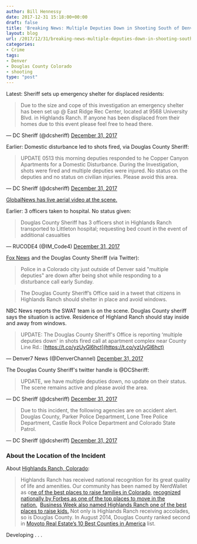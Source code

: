 ```yaml
---
author: Bill Hennessy
date: 2017-12-31 15:18:00+00:00
draft: false
title: 'Breaking News: Multiple Deputies Down in Shooting South of Denver (Active)'
layout: blog
url: /2017/12/31/breaking-news-multiple-deputies-down-in-shooting-south-of-denver-active/
categories:
- Crime
tags:
- Denver
- Douglas County Colorado
- shooting
type: "post"
---
```


Latest: Sheriff sets up emergency shelter for displaced residents:



> 

> 
> Due to the size and cope of this investigation an emergency shelter has been set up @ East Ridge Rec Center, located at 9568 University Blvd. in Highlands Ranch. If anyone has been displaced from their homes due to this event please feel free to head there.
> 
> 
— DC Sheriff (@dcsheriff) [December 31, 2017](https://twitter.com/dcsheriff/status/947497734969397248?ref_src=twsrc%5Etfw)





Earlier: Domestic disturbance led to shots fired, via Douglas County Sheriff:



> 

> 
> UPDATE 0513 this morning deputies responded to he Copper Canyon Apartments for a Domestic Disturbance. During the Investigation, shots were fired and multiple deputies were injured. No status on the deputies and no status on civilian injuries. Please avoid this area.
> 
> 
— DC Sheriff (@dcsheriff) [December 31, 2017](https://twitter.com/dcsheriff/status/947491661181063173?ref_src=twsrc%5Etfw)





[GlobalNews has live aerial video at the scene.](https://globalnews.ca/news/3939798/multiple-officers-down-colorado/)

Earlier: 3 officers taken to hospital. No status given:



> 

> 
> Douglas County Sheriff has 3 officers shot in Highlands Ranch transported to Littleton hospital; requesting bed count in the event of additional casualties
> 
> 
— RUCODE4 (@IM_Code4) [December 31, 2017](https://twitter.com/IM_Code4/status/947471749116919811?ref_src=twsrc%5Etfw)




[Fox News](https://www.foxnews.com/us/2017/12/31/colorado-police-say-multiple-deputies-down-in-incident-outside-denver.html) and the Douglas County Sheriff (via Twitter):



> 

> 
> Police in a Colorado city just outside of Denver said "multiple deputies" are down after being shot while responding to a disturbance call early Sunday.
> 
> 

> 
> The Douglas County Sheriff’s Office said in a tweet that citizens in Highlands Ranch should shelter in place and avoid windows.
> 
> 




NBC News reports the SWAT team is on the scene. Douglas County sheriff says the situation is active. Residence of Highland Ranch should stay inside and away from windows.



> 

> 
> UPDATE: The Douglas County Sheriff's Office is reporting ‘multiple deputies down' in shots fired call at apartment complex near County Line Rd.: [https://t.co/yzUyGl6hct](https://t.co/yzUyGl6hct)
> 
> 
— Denver7 News (@DenverChannel) [December 31, 2017](https://twitter.com/DenverChannel/status/947480163096203265?ref_src=twsrc%5Etfw)





The Douglas County Sheriff's twitter handle is @DCSheriff:



> 

> 
> UPDATE, we have multiple deputies down, no update on their status. The scene remains active and please avoid the area.
> 
> 
— DC Sheriff (@dcsheriff) [December 31, 2017](https://twitter.com/dcsheriff/status/947477506160021504?ref_src=twsrc%5Etfw)







> 

> 
> Due to this incident, the following agencies are on accident alert. Douglas County, Parker Police Department, Lone Tree Police Department, Castle Rock Police Department and Colorado State Patrol.
> 
> 
— DC Sheriff (@dcsheriff) [December 31, 2017](https://twitter.com/dcsheriff/status/947481816151273474?ref_src=twsrc%5Etfw)







### About the Location of the Incident



About [Highlands Ranch, Colorado](https://highlandsranch.org/community/about-highlands-ranch/):



> Highlands Ranch has received national recognition for its great quality of life and amenities. Our community has been named by NerdWallet as o[ne of the best places to raise families in Colorado](https://www.nerdwallet.com/blog/cities/economics/best-places-for-young-families-in-colorado/), [recognized nationally by Forbes as one of the top places to move in the nation.](https://www.forbes.com/2009/07/07/relocate-relocation-cities-lifestyle-real-estate-affordable-moving_slide_21.html?partner=email)  [Business Week also named Highlands Ranch one of the best places to raise kids.](https://images.businessweek.com/ss/09/11/1117_best_places_to_raise_kids/7.htm) Not only is Highlands Ranch receiving accolades, so is Douglas County. In August 2014, Douglas County ranked second in [Movoto Real Estate’s 10 Best Counties in America](https://www.bizjournals.com/denver/blog/broadway_17th/2014/08/a-colorado-county-is-ranked-among-10-best-in.html) list.



Developing . . .
